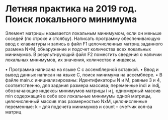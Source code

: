 # Летняя практика на 2019 год. Поиск локального минимума

Элемент матрицы называется локальным минимумом, если он меньше соседей (по строке и столбцу). Написать программу обеспечивающую ввод с клавиатуры и запись в файл F1 целочисленных матриц заданного размена N×M,
обнаружение и подсчет количества всех локальных минимумов.
В результирующий файл F2 поместить сведения о наличии локальных минимумов, их значения, количество и индексы.

•	Программа написана на языке C с ассемблерной вставкой.
•	Ввод и вывод данных написан на языке C, поиск минимума на ассемблере.
•	В файле main.c инициализированы: Идентификаторы N и M, равные 3 и 4, соответственно, для задания размера массива; переменные indi и indj, обозначающие индексы минимумов матрицы i и j, одномерный массив min содержащий в себе все локальные минимумы одной матрицы, целочисленный массив mas размерностью NхM, целочисленные переменные: k – для подсчета минимумов и count – счетчик кол-ва матриц
